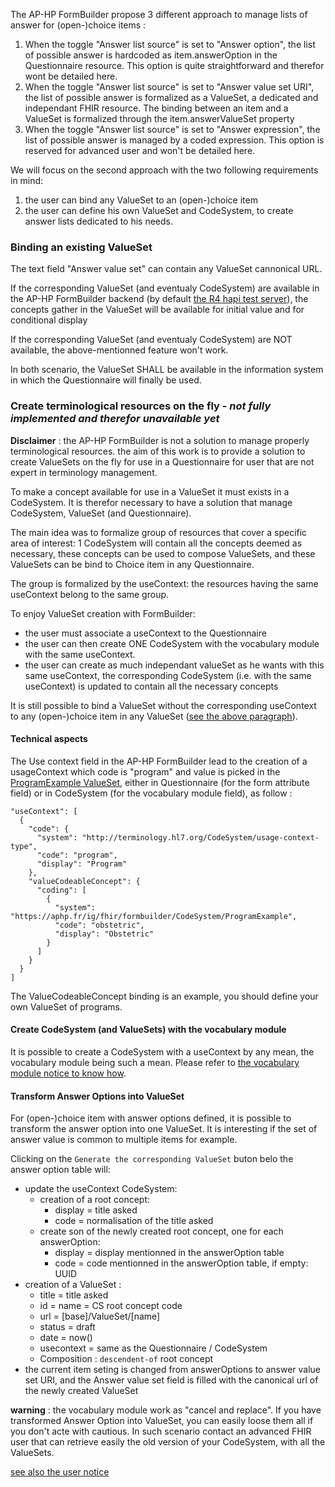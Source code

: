 The AP-HP FormBuilder propose 3 different approach to manage lists of answer for (open-)choice items : 
1. When the toggle "Answer list source" is set to "Answer option", the list of possible answer is hardcoded as item.answerOption in the Questionnaire resource. This option is quite straightforward and therefor wont be detailed here.
2. When the toggle "Answer list source" is set to "Answer value set URI", the list of possible answer is formalized as a ValueSet, a dedicated and independant FHIR resource. The binding between an item and a ValueSet is formalized through the item.answerValueSet property
3. When the toggle "Answer list source" is set to "Answer expression", the list of possible answer is managed by a coded expression. This option is reserved for advanced user and won't be detailed here. 

We will focus on the second approach with the two following requirements in mind: 
1. the user can bind any ValueSet to an (open-)choice item
2. the user can define his own ValueSet and CodeSystem, to create answer lists dedicated to his needs. 

### Binding an existing ValueSet
The text field "Answer value set" can contain any ValueSet cannonical URL. 

If the corresponding ValueSet (and eventualy CodeSystem) are available in the AP-HP FormBuilder backend (by default [the R4 hapi test server](https://hapi.fhir.org/baseR4)), the concepts gather in the ValueSet will be available for initial value and for conditional display

If the corresponding ValueSet (and eventualy CodeSystem) are NOT available, the above-mentionned feature won't work. 

In both scenario, the ValueSet SHALL be available in the information system in which the Questionnaire will finally be used. 

### Create terminological resources on the fly - <i>not fully implemented and therefor unavailable yet</i>

**Disclaimer** : the AP-HP FormBuilder is not a solution to manage properly terminological resources. the aim of this work is to provide a solution to create ValueSets on the fly for use in a Questionnaire for user that are not expert in terminology management. 

To make a concept available for use in a ValueSet it must exists in a CodeSystem. It is therefor necessary to have a solution that manage CodeSystem, ValueSet (and Questionnaire). 

The main idea was to formalize group of resources that cover a specific area of interest: 1 CodeSystem will contain all the concepts deemed as necessary, these concepts can be used to compose ValueSets, and these ValueSets can be bind to Choice item in any Questionnaire. 

The group is formalized by the useContext: the resources having the same useContext belong to the same group. 

To enjoy ValueSet creation with FormBuilder: 
- the user must associate a useContext to the Questionnaire 
- the user can then create ONE CodeSystem with the vocabulary module with the same useContext. 
- the user can create as much independant valueSet as he wants with this same useContext, the corresponding CodeSystem (i.e. with the same useContext) is updated to contain all the necessary concepts

It is still possible to bind a ValueSet without the corresponding useContext to any (open-)choice item in any ValueSet ([see the above paragraph](#binding-an-existing-valueset)). 

#### Technical aspects
The Use context field in the AP-HP FormBuilder lead to the creation of a usageContext which code is "program" and value is picked in the [ProgramExample ValueSet](ValueSet-ProgramExample.html), either in Questionnaire (for the form attribute field) or in CodeSystem (for the vocabulary module field), as follow : 

```
"useContext": [
  {
    "code": {
      "system": "http://terminology.hl7.org/CodeSystem/usage-context-type",
      "code": "program",
      "display": "Program"
    },
    "valueCodeableConcept": {
      "coding": [
        {
          "system": "https://aphp.fr/ig/fhir/formbuilder/CodeSystem/ProgramExample",
          "code": "obstetric",
          "display": "Obstetric"
        }
      ]
    }
  }
]
```

The ValueCodeableConcept binding is an example, you should define your own ValueSet of programs. 

#### Create CodeSystem (and ValueSets) with the vocabulary module

It is possible to create a CodeSystem with a useContext by any mean, the vocabulary module being such a mean. Please refer to [the vocabulary module notice to know how]().

#### Transform Answer Options into ValueSet
For (open-)choice item with answer options defined, it is possible to transform the answer option into one ValueSet. It is interesting if the set of answer value is common to multiple items for example. 

Clicking on the `Generate the corresponding ValueSet` buton belo the answer option table will:
- update the useContext CodeSystem: 
  - creation of a root concept: 
    - display = title asked
    - code = normalisation of the title asked
  - create son of the newly created root concept, one for each answerOption: 
    - display = display mentionned in the answerOption table
    - code = code mentionned in the answerOption table, if empty: UUID 
- creation of a ValueSet : 
  - title = title asked
  - id = name = CS root concept code
  - url = [base]/ValueSet/[name]
  - status = draft
  - date = now()
  - usecontext = same as the Questionnaire / CodeSystem
  - Composition : `descendent-of` root concept
- the current item seting is changed from answerOptions to answer value set URI, and the Answer value set field is filled with the canonical url of the newly created ValueSet

**warning** : the vocabulary module work as "cancel and replace". If you have transformed Answer Option into ValueSet, you can easily loose them all if you don't acte with cautious. In such scenario contact an advanced FHIR user that can retrieve easily the old version of your CodeSystem, with all the ValueSets.

[see also the user notice](fb-full-manual.html#valueset-creation)